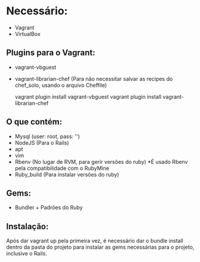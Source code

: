 # <a name="title"></a> Necessário:

* Vagrant
* VirtualBox

## <a name="plugins"></a>Plugins para o Vagrant:
* vagrant-vbguest
* vagrant-librarian-chef (Para não necessitar salvar as recipes do chef_solo, usando o arquivo Cheffile)

    vagrant plugin install vagrant-vbguest
    vagrant plugin install vagrant-librarian-chef

## <a name="o-que-contem"></a>O que contém:
* Mysql (user: root, pass: '')
* NodeJS (Para o Rails)
* apt
* vim
* Rbenv (No lugar de RVM, para gerir versões do ruby) *É usado Rbenv pela compatibilidade com o RubyMine
* Ruby_build (Para instalar versões do ruby)

## <a name="gems"></a>Gems:
* Bundler + Padrões do Ruby


## <a name="install"></a>Instalação:
Após dar vagrant up pela primeira vez, é necessário dar o bundle install dentro da pasta do projeto para instalar as gems necessárias para o projeto, inclusive o Rails.

